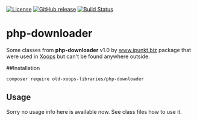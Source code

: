 [![License](https://img.shields.io/github/license/OldXoopsLibraries/php-downloader.svg?maxAge=2592000)](License.txt) [![GitHub release](https://img.shields.io/github/release/OldXoopsLibraries/php-downloader.svg?maxAge=2592000)](https://github.com/OldXoopsLibraries/php-downloader/releases) [![Build Status](https://travis-ci.org/OldXoopsLibraries/php-downloader.svg?branch=master)](https://travis-ci.org/OldXoopsLibraries/php-downloader)

# php-downloader

Some classes from **php-downloader** v1.0 by www.ipunkt.biz package that were used in [Xoops](http://xoops.org) but can't be found anywhere outside.

##Installation

`composer require old-xoops-libraries/php-downloader`

## Usage

Sorry no usage info here is available now. See class files how to use it.
